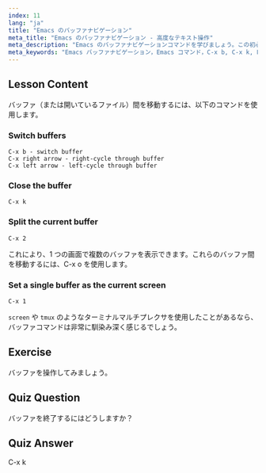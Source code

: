 ```yaml
---
index: 11
lang: "ja"
title: "Emacs のバッファナビゲーション"
meta_title: "Emacs のバッファナビゲーション - 高度なテキスト操作"
meta_description: "Emacs のバッファナビゲーションコマンドを学びましょう。この初心者向けの Emacs チュートリアルで、バッファの切り替え、閉じ方、分割を効率的に行い、ワークフローを改善しましょう！"
meta_keywords: "Emacs バッファナビゲーション，Emacs コマンド，C-x b, C-x k, Linux チュートリアル，Emacs ガイド，初心者 Emacs"
---
```


## Lesson Content

バッファ（または開いているファイル）間を移動するには、以下のコマンドを使用します。

### Switch buffers

```
C-x b - switch buffer
C-x right arrow - right-cycle through buffer
C-x left arrow - left-cycle through buffer
```

### Close the buffer

```
C-x k
```

### Split the current buffer

```
C-x 2
```

これにより、1 つの画面で複数のバッファを表示できます。これらのバッファ間を移動するには、C-x o を使用します。

### Set a single buffer as the current screen

```
C-x 1
```

`screen` や `tmux` のようなターミナルマルチプレクサを使用したことがあるなら、バッファコマンドは非常に馴染み深く感じるでしょう。

## Exercise

バッファを操作してみましょう。

## Quiz Question

バッファを終了するにはどうしますか？

## Quiz Answer

C-x k
